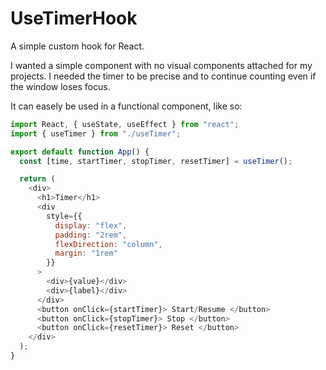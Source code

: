 # UseTimerHook
A simple custom hook for React. 

I wanted a simple component with no visual components attached for my projects. I needed the timer to be precise and to continue counting even if the window loses focus.

It can easely be used in a functional component, like so:
```javascript
import React, { useState, useEffect } from "react";
import { useTimer } from "./useTimer";

export default function App() {
  const [time, startTimer, stopTimer, resetTimer] = useTimer();

  return (
    <div>
      <h1>Timer</h1>
      <div
        style={{
          display: "flex",
          padding: "2rem",
          flexDirection: "column",
          margin: "1rem"
        }}
      >
        <div>{value}</div>
        <div>{label}</div>
      </div>
      <button onClick={startTimer}> Start/Resume </button>
      <button onClick={stopTimer}> Stop </button>
      <button onClick={resetTimer}> Reset </button>
    </div>
  );
}
```
